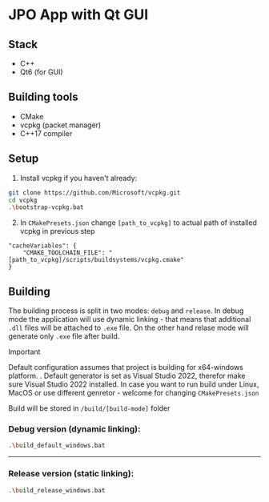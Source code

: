 # JPO App with Qt GUI

## Stack

- C++
- Qt6 (for GUI)

## Building tools

- CMake
- vcpkg (packet manager)
- C++17 compiler

## Setup

1. Install vcpkg if you haven't already:
```bash
git clone https://github.com/Microsoft/vcpkg.git
cd vcpkg
.\bootstrap-vcpkg.bat
```
2. In ```CMakePresets.json``` change ```[path_to_vcpkg]``` to actual path of installed vcpkg in previous step
```
"cacheVariables": {
    "CMAKE_TOOLCHAIN_FILE": "[path_to_vcpkg]/scripts/buildsystems/vcpkg.cmake"
}
```


## Building

The building process is split in two modes: ```debug``` and ```release```.
In debug mode the application will use dynamic linking - that means that additional ```.dll``` files will be attached to ```.exe``` file. On the other hand relase mode will generate only ```.exe``` file after build.

> [!IMPORTANT]  
> Default configuration assumes that project is building for x64-windows platform. . Default generator is set as Visual Studio 2022, therefor make sure Visual Studio 2022 installed.
> In case you want to run build under Linux, MacOS or use different genretor - welcome for changing ```CMakePresets.json```

Build will be stored in ```/build/[build-mode]``` folder

### Debug version (dynamic linking):
```bash
.\build_default_windows.bat
```

---
### Release version (static linking):
```bash
.\build_release_windows.bat
```